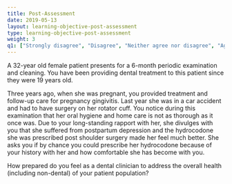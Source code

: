 ```yaml
---
title: Post-Assessment 
date: 2019-05-13
layout: learning-objective-post-assessment
type: learning-objective-post-assessment
weight: 3
q1: ["Strongly disagree", "Disagree", "Neither agree nor disagree", "Agree", "Strongly agree"]
---
```

A 32-year old female patient presents for a 6-month periodic examination and
cleaning. You have been providing dental treatment to this patient since they
were 19 years old.

Three years ago, when she was pregnant, you provided treatment and follow-up
care for pregnancy gingivitis. Last year she was in a car accident and had to
have surgery on her rotator cuff. You notice during this examination that her
oral hygiene and home care is not as thorough as it once was. Due to your
long-standing rapport with her, she divulges with you that she suffered from
postpartum depression and the hydrocodone she was prescribed post shoulder
surgery made her feel much better. She asks you if by chance you could
prescribe her hydrocodone because of your history with her and how comfortable
she has become with you.

How prepared do you feel as a dental clinician to address the overall health
(including non-dental) of your patient population?
